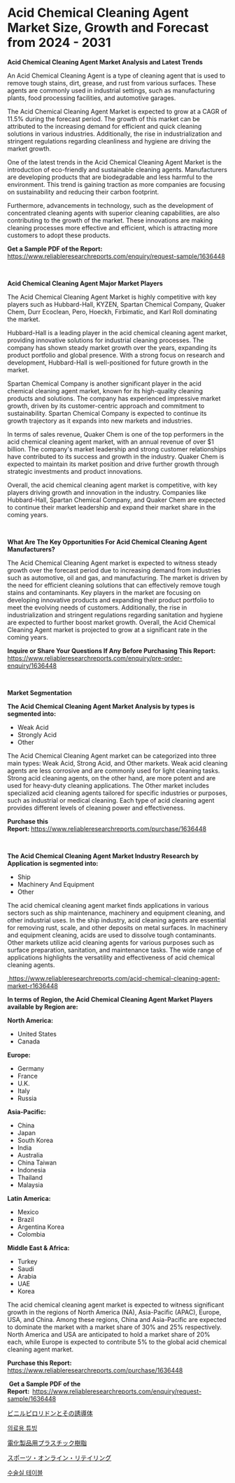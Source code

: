 <p><h1>Acid Chemical Cleaning Agent Market Size, Growth and Forecast from 2024 - 2031</h1></p><p><strong>Acid Chemical Cleaning Agent Market Analysis and Latest Trends</strong></p>
<p><p>An Acid Chemical Cleaning Agent is a type of cleaning agent that is used to remove tough stains, dirt, grease, and rust from various surfaces. These agents are commonly used in industrial settings, such as manufacturing plants, food processing facilities, and automotive garages.</p><p>The Acid Chemical Cleaning Agent Market is expected to grow at a CAGR of 11.5% during the forecast period. The growth of this market can be attributed to the increasing demand for efficient and quick cleaning solutions in various industries. Additionally, the rise in industrialization and stringent regulations regarding cleanliness and hygiene are driving the market growth.</p><p>One of the latest trends in the Acid Chemical Cleaning Agent Market is the introduction of eco-friendly and sustainable cleaning agents. Manufacturers are developing products that are biodegradable and less harmful to the environment. This trend is gaining traction as more companies are focusing on sustainability and reducing their carbon footprint.</p><p>Furthermore, advancements in technology, such as the development of concentrated cleaning agents with superior cleaning capabilities, are also contributing to the growth of the market. These innovations are making cleaning processes more effective and efficient, which is attracting more customers to adopt these products.</p></p>
<p><strong>Get a Sample PDF of the Report:&nbsp;</strong> <a href="https://www.reliableresearchreports.com/enquiry/request-sample/1636448">https://www.reliableresearchreports.com/enquiry/request-sample/1636448</a></p>
<p>&nbsp;</p>
<p><strong>Acid Chemical Cleaning Agent Major Market Players</strong></p>
<p><p>The Acid Chemical Cleaning Agent Market is highly competitive with key players such as Hubbard-Hall, KYZEN, Spartan Chemical Company, Quaker Chem, Durr Ecoclean, Pero, Hoeckh, Firbimatic, and Karl Roll dominating the market. </p><p>Hubbard-Hall is a leading player in the acid chemical cleaning agent market, providing innovative solutions for industrial cleaning processes. The company has shown steady market growth over the years, expanding its product portfolio and global presence. With a strong focus on research and development, Hubbard-Hall is well-positioned for future growth in the market.</p><p>Spartan Chemical Company is another significant player in the acid chemical cleaning agent market, known for its high-quality cleaning products and solutions. The company has experienced impressive market growth, driven by its customer-centric approach and commitment to sustainability. Spartan Chemical Company is expected to continue its growth trajectory as it expands into new markets and industries.</p><p>In terms of sales revenue, Quaker Chem is one of the top performers in the acid chemical cleaning agent market, with an annual revenue of over $1 billion. The company's market leadership and strong customer relationships have contributed to its success and growth in the industry. Quaker Chem is expected to maintain its market position and drive further growth through strategic investments and product innovations.</p><p>Overall, the acid chemical cleaning agent market is competitive, with key players driving growth and innovation in the industry. Companies like Hubbard-Hall, Spartan Chemical Company, and Quaker Chem are expected to continue their market leadership and expand their market share in the coming years.</p></p>
<p>&nbsp;</p>
<p><strong>What Are The Key Opportunities For Acid Chemical Cleaning Agent Manufacturers?</strong></p>
<p><p>The Acid Chemical Cleaning Agent market is expected to witness steady growth over the forecast period due to increasing demand from industries such as automotive, oil and gas, and manufacturing. The market is driven by the need for efficient cleaning solutions that can effectively remove tough stains and contaminants. Key players in the market are focusing on developing innovative products and expanding their product portfolio to meet the evolving needs of customers. Additionally, the rise in industrialization and stringent regulations regarding sanitation and hygiene are expected to further boost market growth. Overall, the Acid Chemical Cleaning Agent market is projected to grow at a significant rate in the coming years.</p></p>
<p><strong>Inquire or Share Your Questions If Any Before Purchasing This Report:</strong> <a href="https://www.reliableresearchreports.com/enquiry/pre-order-enquiry/1636448">https://www.reliableresearchreports.com/enquiry/pre-order-enquiry/1636448</a></p>
<p>&nbsp;</p>
<p><strong>Market Segmentation</strong></p>
<p><strong>The Acid Chemical Cleaning Agent Market Analysis by types is segmented into:</strong></p>
<p><ul><li>Weak Acid</li><li>Strongly Acid</li><li>Other</li></ul></p>
<p><p>The Acid Chemical Cleaning Agent market can be categorized into three main types: Weak Acid, Strong Acid, and Other markets. Weak acid cleaning agents are less corrosive and are commonly used for light cleaning tasks. Strong acid cleaning agents, on the other hand, are more potent and are used for heavy-duty cleaning applications. The Other market includes specialized acid cleaning agents tailored for specific industries or purposes, such as industrial or medical cleaning. Each type of acid cleaning agent provides different levels of cleaning power and effectiveness.</p></p>
<p><strong>Purchase this Report:&nbsp;</strong><a href="https://www.reliableresearchreports.com/purchase/1636448">https://www.reliableresearchreports.com/purchase/1636448</a></p>
<p>&nbsp;</p>
<p><strong>The Acid Chemical Cleaning Agent Market Industry Research by Application is segmented into:</strong></p>
<p><ul><li>Ship</li><li>Machinery And Equipment</li><li>Other</li></ul></p>
<p><p>The acid chemical cleaning agent market finds applications in various sectors such as ship maintenance, machinery and equipment cleaning, and other industrial uses. In the ship industry, acid cleaning agents are essential for removing rust, scale, and other deposits on metal surfaces. In machinery and equipment cleaning, acids are used to dissolve tough contaminants. Other markets utilize acid cleaning agents for various purposes such as surface preparation, sanitation, and maintenance tasks. The wide range of applications highlights the versatility and effectiveness of acid chemical cleaning agents.</p></p>
<p><a href="https://www.reliableresearchreports.com/acid-chemical-cleaning-agent-market-r1636448">&nbsp;https://www.reliableresearchreports.com/acid-chemical-cleaning-agent-market-r1636448</a></p>
<p><strong>In terms of Region, the Acid Chemical Cleaning Agent Market Players available by Region are:</strong></p>
<p>
    <p> <strong> North America: </strong>
        <ul>
            <li>United States</li>
            <li>Canada</li>
        </ul>
        </p> 
    <p> <strong> Europe: </strong>
        <ul>
            <li>Germany</li>
            <li>France</li>
            <li>U.K.</li>
            <li>Italy</li>
            <li>Russia</li>
        </ul>
        </p> 
    <p> <strong> Asia-Pacific: </strong>
        <ul>
            <li>China</li>
            <li>Japan</li>
            <li>South Korea</li>
            <li>India</li>
            <li>Australia</li>
            <li>China Taiwan</li>
            <li>Indonesia</li>
            <li>Thailand</li>
            <li>Malaysia</li>
        </ul>
        </p> 
    <p> <strong> Latin America: </strong>
        <ul>
            <li>Mexico</li>
            <li>Brazil</li>
            <li>Argentina Korea</li>
            <li>Colombia</li>
        </ul>
        </p> 
    <p> <strong> Middle East & Africa: </strong>
        <ul>
            <li>Turkey</li>
            <li>Saudi</li>
            <li>Arabia</li>
            <li>UAE</li>
            <li>Korea</li>
        </ul>
    </p>
    </p>
<p><p>The acid chemical cleaning agent market is expected to witness significant growth in the regions of North America (NA), Asia-Pacific (APAC), Europe, USA, and China. Among these regions, China and Asia-Pacific are expected to dominate the market with a market share of 30% and 25% respectively. North America and USA are anticipated to hold a market share of 20% each, while Europe is expected to contribute 5% to the global acid chemical cleaning agent market.</p></p>
<p><strong>Purchase this Report: </strong><a href="https://www.reliableresearchreports.com/purchase/1636448">https://www.reliableresearchreports.com/purchase/1636448</a></p>
<p>&nbsp;<strong>Get a Sample PDF of the Report:&nbsp;&nbsp;</strong><a href="https://www.reliableresearchreports.com/enquiry/request-sample/1636448">https://www.reliableresearchreports.com/enquiry/request-sample/1636448</a></p>
<p><strong></strong></p>
<p><p><a href="https://github.com/AaronVargas43/Market-Research-Report-List-1/blob/main/782139592345.md">ビニルピロリドンとその誘導体</a></p><p><a href="https://medium.com/@bartlakin95/%EC%9D%98%EB%A3%8C%EC%9A%A9-%ED%8A%9C%EB%B8%8C-%EC%8B%9C%EC%9E%A5-%EC%A2%85%EB%A5%98-%EC%9D%91%EC%9A%A9-%EB%B0%8F-%EC%A7%80%EB%A6%AC%EC%97%90-%EB%94%B0%EB%A5%B8-%ED%8F%AC%EA%B4%84%EC%A0%81-%ED%8F%89%EA%B0%80-ebe164ca6df1">의료용 튜빙</a></p><p><a href="https://github.com/oqoeusbvpadwjs08/Market-Research-Report-List-2/blob/main/574076892344.md">電化製品用プラスチック樹脂</a></p><p><a href="https://medium.com/@harmonybogan1944/%E3%82%B9%E3%83%9D%E3%83%BC%E3%83%84%E3%82%AA%E3%83%B3%E3%83%A9%E3%82%A4%E3%83%B3%E5%B0%8F%E5%A3%B2%E5%B8%82%E5%A0%B4%E3%81%AE%E3%83%AC%E3%83%9D%E3%83%BC%E3%83%88%E3%81%AF-%E3%81%93%E3%81%AE%E5%B8%82%E5%A0%B4%E3%81%AE%E6%9C%80%E6%96%B0%E3%81%AE%E3%83%88%E3%83%AC%E3%83%B3%E3%83%89%E3%81%A8%E6%88%90%E9%95%B7%E6%A9%9F%E4%BC%9A%E3%82%92%E6%98%8E%E3%82%89%E3%81%8B%E3%81%AB%E3%81%97%E3%81%A6%E3%81%84%E3%81%BE%E3%81%99-b788d2c5a2dd">スポーツ・オンライン・リテイリング</a></p><p><a href="https://medium.com/@electat2023/%EC%88%98%EC%88%A0%EC%8B%A4-%ED%85%8C%EC%9D%B4%EB%B8%94-%EC%8B%9C%EC%9E%A5-%EC%A1%B0%EC%82%AC-%EB%B3%B4%EA%B3%A0%EC%84%9C-%EA%B7%B8-%EC%97%AD%EC%82%AC-%EB%B0%8F-2024%EB%85%84%EB%B6%80%ED%84%B0-2031%EB%85%84%EA%B9%8C%EC%A7%80%EC%9D%98-%EC%98%88%EC%B8%A1-d29246b94c7a">수술실 테이블</a></p></p>
